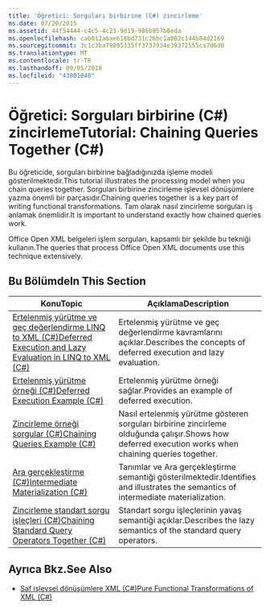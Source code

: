 ```yaml
---
title: 'Öğretici: Sorguları birbirine (C#) zincirleme'
ms.date: 07/20/2015
ms.assetid: 44f54444-c4c5-4c23-9d19-986b957b8eda
ms.openlocfilehash: cab012a6ae618bd731c26bc1a002c144b84d2169
ms.sourcegitcommit: 3c1c3ba79895335ff3737934e39372555ca7d6d0
ms.translationtype: MT
ms.contentlocale: tr-TR
ms.lasthandoff: 09/05/2018
ms.locfileid: "43801040"
---
```

# <a name="tutorial-chaining-queries-together-c"></a><span data-ttu-id="51a10-102">Öğretici: Sorguları birbirine (C#) zincirleme</span><span class="sxs-lookup"><span data-stu-id="51a10-102">Tutorial: Chaining Queries Together (C#)</span></span>
<span data-ttu-id="51a10-103">Bu öğreticide, sorguları birbirine bağladığınızda işleme modeli gösterilmektedir.</span><span class="sxs-lookup"><span data-stu-id="51a10-103">This tutorial illustrates the processing model when you chain queries together.</span></span> <span data-ttu-id="51a10-104">Sorguları birbirine zincirleme işlevsel dönüşümlere yazma önemli bir parçasıdır.</span><span class="sxs-lookup"><span data-stu-id="51a10-104">Chaining queries together is a key part of writing functional transformations.</span></span> <span data-ttu-id="51a10-105">Tam olarak nasıl zincirleme sorguları iş anlamak önemlidir.</span><span class="sxs-lookup"><span data-stu-id="51a10-105">It is important to understand exactly how chained queries work.</span></span>  
  
 <span data-ttu-id="51a10-106">Office Open XML belgeleri işlem sorguları, kapsamlı bir şekilde bu tekniği kullanın.</span><span class="sxs-lookup"><span data-stu-id="51a10-106">The queries that process Office Open XML documents use this technique extensively.</span></span>  
  
## <a name="in-this-section"></a><span data-ttu-id="51a10-107">Bu Bölümde</span><span class="sxs-lookup"><span data-stu-id="51a10-107">In This Section</span></span>  
  
|<span data-ttu-id="51a10-108">Konu</span><span class="sxs-lookup"><span data-stu-id="51a10-108">Topic</span></span>|<span data-ttu-id="51a10-109">Açıklama</span><span class="sxs-lookup"><span data-stu-id="51a10-109">Description</span></span>|  
|-----------|-----------------|  
|[<span data-ttu-id="51a10-110">Ertelenmiş yürütme ve geç değerlendirme LINQ to XML (C#)</span><span class="sxs-lookup"><span data-stu-id="51a10-110">Deferred Execution and Lazy Evaluation in LINQ to XML (C#)</span></span>](../../../../csharp/programming-guide/concepts/linq/deferred-execution-and-lazy-evaluation-in-linq-to-xml.md)|<span data-ttu-id="51a10-111">Ertelenmiş yürütme ve geç değerlendirme kavramlarını açıklar.</span><span class="sxs-lookup"><span data-stu-id="51a10-111">Describes the concepts of deferred execution and lazy evaluation.</span></span>|  
|[<span data-ttu-id="51a10-112">Ertelenmiş yürütme örneği (C#)</span><span class="sxs-lookup"><span data-stu-id="51a10-112">Deferred Execution Example (C#)</span></span>](../../../../csharp/programming-guide/concepts/linq/deferred-execution-example.md)|<span data-ttu-id="51a10-113">Ertelenmiş yürütme örneği sağlar.</span><span class="sxs-lookup"><span data-stu-id="51a10-113">Provides an example of deferred execution.</span></span>|  
|[<span data-ttu-id="51a10-114">Zincirleme örneği sorgular (C#)</span><span class="sxs-lookup"><span data-stu-id="51a10-114">Chaining Queries Example (C#)</span></span>](../../../../csharp/programming-guide/concepts/linq/chaining-queries-example.md)|<span data-ttu-id="51a10-115">Nasıl ertelenmiş yürütme gösteren sorguları birbirine zincirleme olduğunda çalışır.</span><span class="sxs-lookup"><span data-stu-id="51a10-115">Shows how deferred execution works when chaining queries together.</span></span>|  
|[<span data-ttu-id="51a10-116">Ara gerçekleştirme (C#)</span><span class="sxs-lookup"><span data-stu-id="51a10-116">Intermediate Materialization (C#)</span></span>](../../../../csharp/programming-guide/concepts/linq/intermediate-materialization.md)|<span data-ttu-id="51a10-117">Tanımlar ve Ara gerçekleştirme semantiği gösterilmektedir.</span><span class="sxs-lookup"><span data-stu-id="51a10-117">Identifies and illustrates the semantics of intermediate materialization.</span></span>|  
|[<span data-ttu-id="51a10-118">Zincirleme standart sorgu işleçleri (C#)</span><span class="sxs-lookup"><span data-stu-id="51a10-118">Chaining Standard Query Operators Together (C#)</span></span>](../../../../csharp/programming-guide/concepts/linq/chaining-standard-query-operators-together.md)|<span data-ttu-id="51a10-119">Standart sorgu işleçlerinin yavaş semantiği açıklar.</span><span class="sxs-lookup"><span data-stu-id="51a10-119">Describes the lazy semantics of the standard query operators.</span></span>|  
  
## <a name="see-also"></a><span data-ttu-id="51a10-120">Ayrıca Bkz.</span><span class="sxs-lookup"><span data-stu-id="51a10-120">See Also</span></span>

- [<span data-ttu-id="51a10-121">Saf işlevsel dönüşümlere XML (C#)</span><span class="sxs-lookup"><span data-stu-id="51a10-121">Pure Functional Transformations of XML (C#)</span></span>](../../../../csharp/programming-guide/concepts/linq/pure-functional-transformations-of-xml.md)

